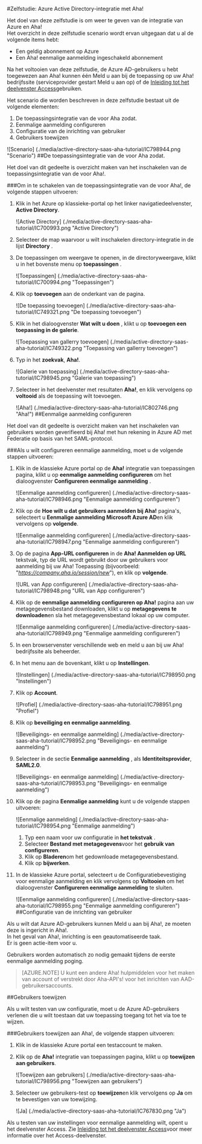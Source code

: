 <properties 
    pageTitle="Zelfstudie: Azure Active Directory-integratie met Aha! | Microsoft Azure" 
    description="Meer informatie over het gebruik van Aha! met Azure Active Directory zodat eenmalige aanmelding, geautomatiseerde inrichting en meer!" 
    services="active-directory" 
    authors="jeevansd"  
    documentationCenter="na" 
    manager="femila"/>
<tags 
    ms.service="active-directory" 
    ms.devlang="na" 
    ms.topic="article" 
    ms.tgt_pltfrm="na" 
    ms.workload="identity" 
    ms.date="09/29/2016" 
    ms.author="jeedes" />

#<a name="tutorial-azure-active-directory-integration-with-aha"></a>Zelfstudie: Azure Active Directory-integratie met Aha!

Het doel van deze zelfstudie is om weer te geven van de integratie van Azure en Aha!  
Het overzicht in deze zelfstudie scenario wordt ervan uitgegaan dat u al de volgende items hebt:

-   Een geldig abonnement op Azure
-   Een Aha! eenmalige aanmelding ingeschakeld abonnement

Na het voltooien van deze zelfstudie, de Azure AD-gebruikers u hebt toegewezen aan Aha! kunnen één Meld u aan bij de toepassing op uw Aha! bedrijfssite (serviceprovider gestart Meld u aan op) of de [Inleiding tot het deelvenster Access](active-directory-saas-access-panel-introduction.md)gebruiken.

Het scenario die worden beschreven in deze zelfstudie bestaat uit de volgende elementen:

1.  De toepassingsintegratie van de voor Aha zodat.
2.  Eenmalige aanmelding configureren
3.  Configuratie van de inrichting van gebruiker
4.  Gebruikers toewijzen

![Scenario] (./media/active-directory-saas-aha-tutorial/IC798944.png "Scenario")
##<a name="enabling-the-application-integration-for-aha"></a>De toepassingsintegratie van de voor Aha zodat.

Het doel van dit gedeelte is overzicht maken van het inschakelen van de toepassingsintegratie van de voor Aha!.

###<a name="to-enable-the-application-integration-for-aha-perform-the-following-steps"></a>Om in te schakelen van de toepassingsintegratie van de voor Aha!, de volgende stappen uitvoeren:

1.  Klik in het Azure op klassieke-portal op het linker navigatiedeelvenster, **Active Directory**.

    ![Active Directory] (./media/active-directory-saas-aha-tutorial/IC700993.png "Active Directory")

2.  Selecteer de map waarvoor u wilt inschakelen directory-integratie in de lijst **Directory** .

3.  De toepassingen om weergave te openen, in de directoryweergave, klikt u in het bovenste menu op **toepassingen** .

    ![Toepassingen] (./media/active-directory-saas-aha-tutorial/IC700994.png "Toepassingen")

4.  Klik op **toevoegen** aan de onderkant van de pagina.

    ![De toepassing toevoegen] (./media/active-directory-saas-aha-tutorial/IC749321.png "De toepassing toevoegen")

5.  Klik in het dialoogvenster **Wat wilt u doen** , klikt u op **toevoegen een toepassing in de galerie**.

    ![Toepassing van gallerry toevoegen] (./media/active-directory-saas-aha-tutorial/IC749322.png "Toepassing van gallerry toevoegen")

6.  Typ in het **zoekvak**, **Aha!**.

    ![Galerie van toepassing] (./media/active-directory-saas-aha-tutorial/IC798945.png "Galerie van toepassing")

7.  Selecteer in het deelvenster met resultaten **Aha!**, en klik vervolgens op **voltooid** als de toepassing wilt toevoegen.

    ![Aha!] (./media/active-directory-saas-aha-tutorial/IC802746.png "Aha!")
##<a name="configuring-single-sign-on"></a>Eenmalige aanmelding configureren

Het doel van dit gedeelte is overzicht maken van het inschakelen van gebruikers worden geverifieerd bij Aha! met hun rekening in Azure AD met Federatie op basis van het SAML-protocol.

###<a name="to-configure-single-sign-on-perform-the-following-steps"></a>Als u wilt configureren eenmalige aanmelding, moet u de volgende stappen uitvoeren:

1.  Klik in de klassieke Azure portal op de **Aha!** integratie van toepassingen pagina, klikt u op **eenmalige aanmelding configureren** om het dialoogvenster **Configureren eenmalige aanmelding** .

    ![Eenmalige aanmelding configureren] (./media/active-directory-saas-aha-tutorial/IC798946.png "Eenmalige aanmelding configureren")

2.  Klik op de **Hoe wilt u dat gebruikers aanmelden bij Aha!** pagina's, selecteert u **Eenmalige aanmelding Microsoft Azure AD**en klik vervolgens op **volgende**.

    ![Eenmalige aanmelding configureren] (./media/active-directory-saas-aha-tutorial/IC798947.png "Eenmalige aanmelding configureren")

3.  Op de pagina **App-URL configureren** in de **Aha! Aanmelden op URL** tekstvak, typ de URL wordt gebruikt door uw gebruikers voor aanmelding bij uw Aha! Toepassing (bijvoorbeeld: "*https://company.aha.io/session/new*"), en klik op **volgende**.

    ![URL van App configureren] (./media/active-directory-saas-aha-tutorial/IC798948.png "URL van App configureren")

4.  Klik op de **eenmalige aanmelding configureren op Aha!** pagina aan uw metagegevensbestand downloaden, klikt u op **metagegevens te downloaden**en sla het metagegevensbestand lokaal op uw computer.

    ![Eenmalige aanmelding configureren] (./media/active-directory-saas-aha-tutorial/IC798949.png "Eenmalige aanmelding configureren")

5.  In een browservenster verschillende web en meld u aan bij uw Aha! bedrijfssite als beheerder.

6.  In het menu aan de bovenkant, klikt u op **Instellingen**.

    ![Instellingen] (./media/active-directory-saas-aha-tutorial/IC798950.png "Instellingen")

7.  Klik op **Account**.

    ![Profiel] (./media/active-directory-saas-aha-tutorial/IC798951.png "Profiel")

8.  Klik op **beveiliging en eenmalige aanmelding**.

    ![Beveiligings- en eenmalige aanmelding] (./media/active-directory-saas-aha-tutorial/IC798952.png "Beveiligings- en eenmalige aanmelding")

9.  Selecteer in de sectie **Eenmalige aanmelding** , als **Identiteitsprovider**, **SAML2.0**.

    ![Beveiligings- en eenmalige aanmelding] (./media/active-directory-saas-aha-tutorial/IC798953.png "Beveiligings- en eenmalige aanmelding")

10. Klik op de pagina **Eenmalige aanmelding** kunt u de volgende stappen uitvoeren:

    ![Eenmalige aanmelding] (./media/active-directory-saas-aha-tutorial/IC798954.png "Eenmalige aanmelding")

    1.  Typ een naam voor uw configuratie in **het tekstvak** .
    2.  Selecteer **Bestand met metagegevens**voor het **gebruik van configureren**.
    3.  Klik op **Bladeren**om het gedownloade metagegevensbestand.
    4.  Klik op **bijwerken**.

11. In de klassieke Azure portal, selecteert u de Configuratiebevestiging voor eenmalige aanmelding en klik vervolgens op **Voltooien** om het dialoogvenster **Configureren eenmalige aanmelding** te sluiten.

    ![Eenmalige aanmelding configureren] (./media/active-directory-saas-aha-tutorial/IC798955.png "Eenmalige aanmelding configureren")
##<a name="configuring-user-provisioning"></a>Configuratie van de inrichting van gebruiker

Als u wilt dat Azure AD-gebruikers kunnen Meld u aan bij Aha!, ze moeten deze is ingericht in Aha!.  
In het geval van Aha!, inrichting is een geautomatiseerde taak.  
Er is geen actie-item voor u.
  
Gebruikers worden automatisch zo nodig gemaakt tijdens de eerste eenmalige aanmelding poging.

>[AZURE.NOTE] U kunt een andere Aha! hulpmiddelen voor het maken van account of verstrekt door Aha-API's! voor het inrichten van AAD-gebruikersaccounts.

##<a name="assigning-users"></a>Gebruikers toewijzen

Als u wilt testen van uw configuratie, moet u de Azure AD-gebruikers verlenen die u wilt toestaan dat uw toepassing toegang tot het via toe te wijzen.

###<a name="to-assign-users-to-aha-perform-the-following-steps"></a>Gebruikers toewijzen aan Aha!, de volgende stappen uitvoeren:

1.  Klik in de klassieke Azure portal een testaccount te maken.

2.  Klik op de **Aha!** integratie van toepassingen pagina, klikt u op **toewijzen aan gebruikers**.

    ![Toewijzen aan gebruikers] (./media/active-directory-saas-aha-tutorial/IC798956.png "Toewijzen aan gebruikers")

3.  Selecteer uw gebruikers-test op **toewijzen**en klik vervolgens op **Ja** om te bevestigen van uw toewijzing.

    ![Ja] (./media/active-directory-saas-aha-tutorial/IC767830.png "Ja")

Als u testen van uw instellingen voor eenmalige aanmelding wilt, opent u het deelvenster Access. Zie [Inleiding tot het deelvenster Access](active-directory-saas-access-panel-introduction.md)voor meer informatie over het Access-deelvenster.
